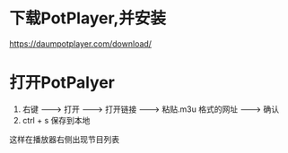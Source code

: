 # 下载PotPlayer,并安装
https://daumpotplayer.com/download/

# 打开PotPalyer

1. 右键 ---> 打开 ---> 打开链接 ---> 粘贴.m3u 格式的网址 ---> 确认
2. ctrl + s 保存到本地

这样在播放器右侧出现节目列表

